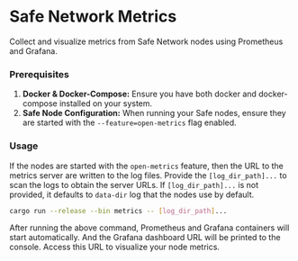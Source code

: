 # Safe Network Metrics
Collect and visualize metrics from Safe Network nodes using Prometheus and Grafana.

### Prerequisites
1. **Docker & Docker-Compose:** Ensure you have both docker and docker-compose installed on your system.
2. **Safe Node Configuration:** When running your Safe nodes, ensure they are started with the `--feature=open-metrics` flag enabled.

### Usage

If the nodes are started with the `open-metrics` feature, then the URL to the metrics server are written to the log files. Provide the `[log_dir_path]...` to scan the logs to obtain the server URLs. If `[log_dir_path]...` is not provided, it defaults to `data-dir` log that the nodes use by default.

```bash
cargo run --release --bin metrics -- [log_dir_path]...
```

After running the above command, Prometheus and Grafana containers will start automatically. And the Grafana dashboard URL will be printed to the console. Access this URL to visualize your node metrics.
